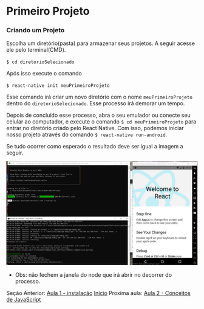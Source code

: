 # Primeiro Projeto

### Criando um Projeto

Escolha um diretório(pasta) para armazenar seus projetos. A seguir acesse ele pelo terminal(CMD).

`$ cd diretorioSelecionado`

Após isso execute o comando

`$ react-native init meuPrimeiroProjeto`

Esse comando irá criar um novo diretório com o nome `meuPrimeiroProjeto` dentro do `diretorioSelecionado`. Esse processo irá demorar um tempo.

Depois de concluído esse processo, abra o seu emulador ou conecte seu celular ao computador, e execute o comando `$ cd meuPrimeiroProjeto` para entrar no diretório criado pelo React Native. Com isso, podemos iniciar nosso projeto através do comando `$ react-native run-android`.

Se tudo ocorrer como esperado o resultado deve ser igual a imagem a seguir.

![](https://github.com/AWLeiseR/ReactNative/blob/master/Aula%202/meuPrimeiroProjeto.png)

* Obs: não fechem a janela do node que irá abrir no decorrer do processo. 

Seção Anterior: [Aula 1 - instalação](https://github.com/AWLeiseR/ReactNative/tree/master/Aula%201) [Início](https://github.com/AWLeiseR/ReactNative) Proxima aula: [Aula 2 - Conceitos de JavaScript](https://github.com/AWLeiseR/ReactNative/tree/master/Aula%202)